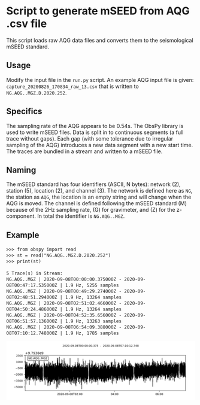 # Script to generate mSEED from AQG .csv file

This script loads raw AQG data files and converts them to the seismological mSEED standard.

## Usage
Modify the input file in the `run.py` script. An example AQG input file is given: `capture_20200826_170834_raw_13.csv` that is written to `NG.AQG..MGZ.D.2020.252`.

## Specifics

The sampling rate of the AQG appears to be 0.54s. The ObsPy library is used to write mSEED files. Data is split in to continuous segments (a full trace without gaps). Each gap (with some tolerance due to irregular sampling of the AQG) introduces a new data segment with a new start time. The traces are bundled in a stream and written to a mSEED file.

## Naming

The mSEED standard has four identifiers (ASCII, N bytes): network (2), station (5), location (2), and channel (3). The network is defined here as `NG`, the station as `AQG`, the location is an empty string and will change when the AQG is moved. The channel is defined following the mSEED standard (M) because of the 2Hz sampling rate, (G) for gravimeter, and (Z) for the z-component. In total the identifier is `NG.AQG..MGZ`.

## Example

    >>> from obspy import read
    >>> st = read("NG.AQG..MGZ.D.2020.252")
    >>> print(st)

    5 Trace(s) in Stream:
    NG.AQG..MGZ | 2020-09-08T00:00:00.375000Z - 2020-09-08T00:47:17.535000Z | 1.9 Hz, 5255 samples
    NG.AQG..MGZ | 2020-09-08T00:49:29.274000Z - 2020-09-08T02:48:51.294000Z | 1.9 Hz, 13264 samples
    NG.AQG..MGZ | 2020-09-08T02:51:02.466000Z - 2020-09-08T04:50:24.486000Z | 1.9 Hz, 13264 samples
    NG.AQG..MGZ | 2020-09-08T04:52:35.656000Z - 2020-09-08T06:51:57.136000Z | 1.9 Hz, 13263 samples
    NG.AQG..MGZ | 2020-09-08T06:54:09.388000Z - 2020-09-08T07:10:12.748000Z | 1.9 Hz, 1785 samples

![Example Stream](images/plot.png)
